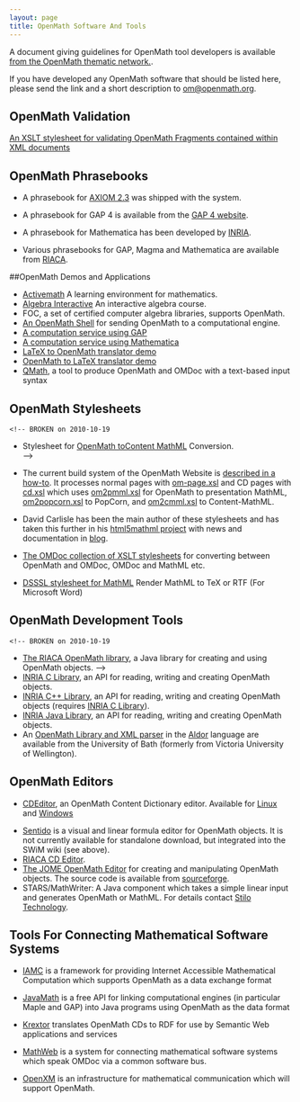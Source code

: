```yaml
---
layout: page
title: OpenMath Software And Tools
---
```


A document giving guidelines for OpenMath tool developers is
available [from the OpenMath thematic network.](../projects/thematic/tools-3.pdf).

If you have developed any OpenMath software that should be listed here, please send the link and a short description to [om@openmath.org](../lists/).

## OpenMath Validation
[An XSLT stylesheet for validating OpenMath Fragments contained within XML documents](validate.html)

## OpenMath Phrasebooks

* A phrasebook for [AXIOM 2.3](http://www.nag.co.uk) was shipped with the system.
* A phrasebook for GAP 4 is available from the [GAP 4 website](http://www-history.mcs.st-and.ac.uk/~gap/).
* A phrasebook for Mathematica has been developed by [INRIA](mailto:stephane.dalmas@sophia.inria.fr).

* Various phrasebooks for GAP, Magma and Mathematica are available from [RIACA](http://www.riaca.win.tue.nl/products/).

##OpenMath Demos and Applications

* [Activemath](http://www.activemath.org) A learning environment for mathematics.
* [Algebra Interactive](http://www.win.tue.nl/~ida) An interactive algebra course.
* FOC, a set of certified computer algebra libraries, supports OpenMath.
* [An OpenMath Shell](http://www.riaca.win.tue.nl/products/) for sending OpenMath to a computational engine. 
* [A computation service using GAP](http://www.riaca.win.tue.nl/products/)
* [A computation service using Mathematica](http://www.riaca.win.tue.nl/products/)
* [LaTeX to OpenMath translator demo ](http://www.maths.tcd.ie/~richardt/openmath) 
* [OpenMath to LaTeX translator demo ](http://www.maths.tcd.ie/~dwmalone/om2la.html) 
* [QMath](http://www.matracas.org/qmath/), a tool to produce OpenMath and OMDoc with a text-based input syntax 

## OpenMath Stylesheets

    <!-- BROKEN on 2010-10-19
*  Stylesheet for [OpenMath toContent MathML](http://www.orcca.on.ca/~clare/om_cmml/src/omtocmml.xsl) Conversion.</li>
-->

<!-- BROKEN on 2010-10-19
*  Stylesheet for [Content MathML to OpenMath](http://www.orcca.on.ca/~clare/om_cmml/src/cmmltoom.xsl) Conversion.</li>
-->

<!-- BROKEN on 2010-10-19
*  [XSLT stylesheet](http://www.cs.nmsu.edu/~bpalmer/cmml2om/)
for converting Content MathML to OpenMath.  
-->

* The current build system of the OpenMath Website is [described in a how-to](http://www.openmath.org/infrastructure/website-build.html).
  It processes normal pages with [om-page.xsl](http://svn.openmath.org/www/stylesheets/html/om-page.xsl)
  and CD pages with [cd.xsl](http://svn.openmath.org/www/cdfiles2/xsl/cd.xsl)
  which uses [om2pmml.xsl](http://svn.openmath.org/www/cdfiles2/xsl/om2pmml.xsl) 
  for OpenMath to presentation MathML, [om2popcorn.xsl](http://svn.openmath.org/www/cdfiles2/xsl/om2popcorn.xsl) to PopCorn,
  and [om2cmml.xsl](http://svn.openmath.org/www/cdfiles2/xsl/om2cmml.xsl) to Content-MathML.
* David Carlisle has been the main author of these stylesheets and has taken this further
 in his [html5mathml project](https://code.google.com/p/html5mathml/) 
 with news and documentation in [blog](http://dpcarlisle.blogspot.de/).


*  [The OMDoc collection of XSLT stylesheets](http://www.mathweb.org/omdoc/xsl.html) for converting between OpenMath and OMDoc, OMDoc and MathML
  etc.

*  [DSSSL stylesheet for MathML](mml-files/) Render MathML to TeX or RTF (For
   Microsoft Word)  

## OpenMath Development Tools

    <!-- BROKEN on 2010-10-19
* [The RIACA OpenMath library](http://www.riaca.win.tue.nl/products/openmath/lib/), a Java library for creating and using OpenMath
objects.
-->
* [INRIA C Library](OMCv1.4a.tgz), an API for reading, writing and creating OpenMath objects. 
* [INRIA C++ Library](OMCPPv1.0a.tgz), an API for reading, writing and creating OpenMath
  objects (requires [INRIA C Library](OMCv1.4a.tgz)). 
* [INRIA Java Library](OMJv1.4.tgz), an API for reading, writing and creating OpenMath objects.
*  An [OpenMath Library and XML parser](http://www.cs.bath.ac.uk/~wn/AldorXML/) in the
  [Aldor](http://www.aldor.org) language are available from the University of Bath (formerly from Victoria University of Wellington).

## OpenMath Editors


* [CDEditor](http://www.unirioja.es/cu/joheras/openmath-editor.html), an OpenMath Content Dictionary editor. Available for [Linux](https://esus.unirioja.es/psycotrip/archivos_documentos/linux-dist.rar) and [Windows](https://esus.unirioja.es/psycotrip/archivos_documentos/windows-dist.rar)
<!-- Wiki no longer works, don't have resources to maintain this obsolete software.  –Christoph Lange, 2013-02-21 -->
<!--
* [SWiM](http://kwarc.info/projects/swim/), a Semantic Wiki for Mathematics, supports editing OpenMath CDs.  Available for self-installation, but also running at [wiki.openmath.org](http://wiki.openmath.org)
-->
* [Sentido](http://www.matracas.org/sentido/) is a visual and linear formula editor for OpenMath objects.  It is not currently available for standalone download, but integrated into the SWiM wiki (see above).
* [RIACA CD Editor](http://www.riaca.win.tue.nl/download/om/cd/editor/).
* [The JOME OpenMath Editor](http://www.activemath.org/projects/Jome/) for creating and manipulating OpenMath objects.
  The source code is available from [sourceforge](http://sourceforge.net/projects/jome/).
* STARS/MathWriter: A Java component which takes a simple linear input and generates
  OpenMath or MathML.  For details contact [Stilo Technology](mailto:sb@stilo.com).

## Tools For Connecting Mathematical Software Systems

* [IAMC](http://icm.mcs.kent.edu/research/iamc.html) is a  framework for providing Internet Accessible Mathematical Computation which
  supports OpenMath as a data exchange format
* [JavaMath](http://javamath.sourceforge.net/) is a free API for 
  linking computational engines (in particular Maple and GAP) into Java programs using OpenMath as the data format
* [Krextor](http://kwarc.info/projects/krextor/) translates OpenMath CDs to RDF for use by Semantic Web applications and services
* [MathWeb](http://www.mathweb.org/) is a system for connecting mathematical software
  systems which speak OMDoc via a common software bus.

* [OpenXM](http://www.math.sci.kobe-u.ac.jp/OpenXM/) is an infrastructure for mathematical communication which will support OpenMath.
